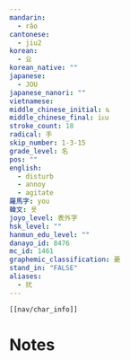 ```yaml
---
mandarin:
  - rǎo
cantonese:
  - jiu2
korean:
  - 요
korean_native: ""
japanese:
  - JOU
japanese_nanori: ""
vietnamese:
middle_chinese_initial: ȵ
middle_chinese_final: iᴇu
stroke_count: 18
radical: 手
skip_number: 1-3-15
grade_level: 名
pos: ""
english:
  - disturb
  - annoy
  - agitate
羅馬字: you
韓文: 욧
joyo_level: 表外字
hsk_level: ""
hanmun_edu_level: ""
danayo_id: 8476
mc_id: 1461
graphemic_classification: 憂
stand_in: "FALSE"
aliases:
  - 扰
---
```

```meta-bind-embed
[[nav/char_info]]
```

# Notes
